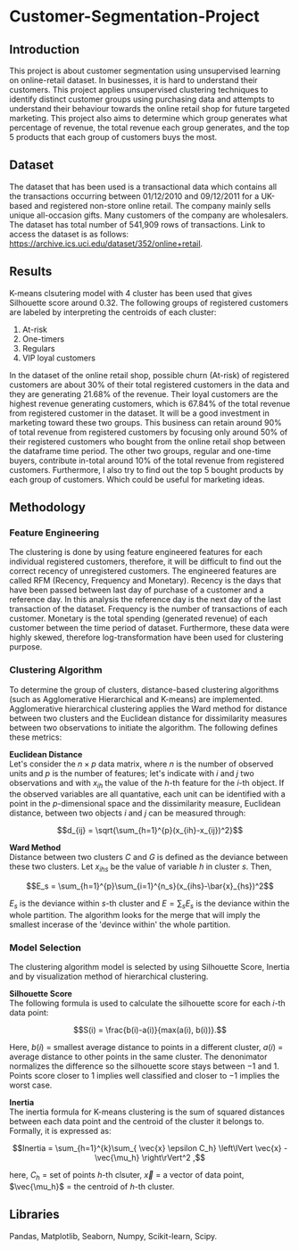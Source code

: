 # Customer-Segmentation-Project

## Introduction
This project is about customer segmentation using unsupervised learning on online-retail dataset. In businesses, it is hard to understand their customers. This project applies unsupervised clustering techniques to identify distinct customer groups using purchasing data and attempts to understand their behaviour towards the online retail shop for future targeted marketing. This project also aims to determine which group generates what percentage of revenue, the total revenue each group generates, and the top 5 products that each group of customers buys the most.

## Dataset
The dataset that has been used is a transactional data which contains all the transactions occurring between 01/12/2010 and 09/12/2011 for a UK-based and registered non-store online retail. The company mainly sells unique all-occasion gifts. Many customers of the company are wholesalers. The dataset has total number of 541,909 rows of transactions. Link to access the dataset is as follows:
https://archive.ics.uci.edu/dataset/352/online+retail.

## Results
K-means clsutering model with 4 cluster has been used that gives Silhouette score around 0.32. The following groups of registered customers are labeled by interpreting the centroids of each cluster:
  1. At-risk
  2. One-timers 
  3. Regulars
  4. VIP loyal customers

In the dataset of the online retail shop, possible churn (At-risk) of registered customers are about 30% of their total registered customers in the data and they are generating 21.68% of the revenue. Their loyal customers are the highest revenue generating customers, which is 67.84% of the total revenue from registered customer in the dataset. It will be a good investment in marketing toward these two groups. This business can retain around 90% of total revenue from registered customers by focusing only around 50% of their registered customers who bought from the online retail shop between the dataframe time period. The other two groups, regular and one-time buyers, contribute in-total around 10% of the total revenue from registered customers. 
Furthermore, I also try to find out the top 5 bought products by each group of customers. Which could be useful for marketing ideas.


## Methodology
### Feature Engineering
The clustering is done by using feature engineered features for each individual registered customers, therefore, it will be difficult to find out the correct recency of unregistered customers. The engineered features are called RFM (Recency, Frequency and Monetary). Recency is the days that have been passed between last day of purchase of a customer and a reference day. In this analysis the reference day is the next day of the last transaction of the dataset. Frequency is the number of transactions of each customer. Monetary is the total spending (generated revenue) of each customer between the time period of dataset. Furthermore, these data were highly skewed, therefore log-transformation have been used for clustering purpose.

### Clustering Algorithm
To determine the group of clusters, distance-based clustering algorithms (such as Agglomerative Hierarchical and K-means) are implemented. Agglomerative hierarchical clustering applies the Ward method for distance between two clusters and the Euclidean distance for dissimilarity measures between two observations to initiate the algorithm. The following defines these metrics:

**Euclidean Distance**\
Let's consider the $n \times p$ data matrix, where $n$ is the number of observed units and $p$ is the number of features; let's indicate with $i$ and $j$ two observations and with $x_{ih}$ the value of the $h$-th feature for the $i$-th object. If the observed variables are all quantative, each unit can be identified with a point in the $p$-dimensional space and the dissimilarity measure, Euclidean distance, between two objects $i$ and $j$ can be measured through:

$$d_{ij} = \sqrt{\sum_{h=1}^{p}(x_{ih}-x_{ij})^2}$$

**Ward Method**\
Distance between two clusters $C$ and $G$ is defined as the deviance between these two clusters. Let $x_{ihs}$ be the value of variable $h$ in cluster $s$. Then, 

$$E_s = \sum_{h=1}^{p}\sum_{i=1}^{n_s}(x_{ihs}-\bar{x}_{hs})^2$$

$E_s$ is the deviance within $s$-th cluster and $E = \sum_{s}E_s$ is the deviance within the whole partition. The algorithm looks for the merge that will imply the smallest incerase of the 'devince within' the whole partition.

### Model Selection
The clustering algorithm model is selected by using Silhouette Score, Inertia and by visualization method of hierarchical clustering.

**Silhouette Score**\
The following formula is used to calculate the silhouette score for each $i$-th data point:

$$S(i) = \frac{b(i)-a(i)}{max(a(i), b(i))}.$$

Here, 
  $b(i)$ = smallest average distance to points in a different cluster,
  $a(i)$ = average distance to other points in the same cluster.
The denonimator normalizes the difference so the silhouette score stays between $-1$ and $1$. Points score closer to $1$ implies well classified and closer to $-1$ implies the worst case.

**Inertia**\
The inertia formula for K-means clustering is the sum of squared distances between each data point and the centroid of the cluster it belongs to. Formally, it is expressed as:

$$Inertia = \sum_{h=1}^{k}\sum_{ \vec{x} \epsilon C_h} \left\lVert \vec{x} - \vec{\mu_h} \right\rVert^2 ,$$

here, 
  $C_h$ = set of points $h$-th clsuter,
  $\vec{x}$ = a vector of data point,
  $\vec{\mu_h}$ = the centroid of $h$-th cluster.


## Libraries
Pandas, Matplotlib, Seaborn, Numpy, Scikit-learn, Scipy.





















